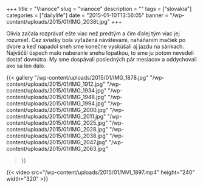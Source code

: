 +++
title = "Vianoce"
slug = "vianoce"
description = ""
tags = ["slovakia"]
categories = ["dailylife"]
date = "2015-01-10T13:56:05"
banner = "/wp-content/uploads/2015/01/IMG_2038t.jpg"
+++

Olivia začala rozprávať ešte viac než predtým a čím ďalej tým viac jej rozumieť. Cez sviatky bola vyťažená návštevami, naháňaním mačiek po dvore a
keď napadol sneh sme konečne vyskúšali aj jazdu na sánkach. Najväčší úspech malo naberanie snehu
lopatkou, to sme ju potom nevedeli dostať dovnútra. My sme dospávali posledných pár mesiacov a
oddychovali ako sa len dalo.

{{< gallery
    "/wp-content/uploads/2015/01/IMG_1878.jpg"
    "/wp-content/uploads/2015/01/IMG_1912.jpg"
    "/wp-content/uploads/2015/01/IMG_1934.jpg"
    "/wp-content/uploads/2015/01/IMG_1948.jpg"
    "/wp-content/uploads/2015/01/IMG_1994.jpg"
    "/wp-content/uploads/2015/01/IMG_2000.jpg"
    "/wp-content/uploads/2015/01/IMG_2011.jpg"
    "/wp-content/uploads/2015/01/IMG_2025.jpg"
    "/wp-content/uploads/2015/01/IMG_2028.jpg"
    "/wp-content/uploads/2015/01/IMG_2038.jpg"
    "/wp-content/uploads/2015/01/IMG_2047.jpg"
    "/wp-content/uploads/2015/01/IMG_2063.jpg"
>}}

{{< video src="/wp-content/uploads/2015/01/MVI_1897.mp4" height="240" width="320" >}}


